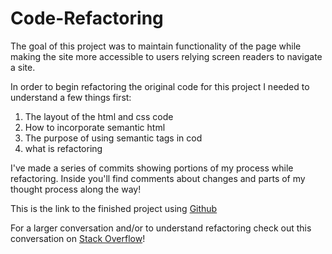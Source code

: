 # Code-Refactoring

The goal of this project was to maintain functionality of the page while making the site more accessible to users relying screen readers to navigate a site.

In order to begin refactoring the original code for this project I needed to understand a few things first:
1. The layout of the html and css code
2. How to incorporate semantic html 
3. The purpose of using semantic tags in cod
4. what is refactoring

I've made a series of commits showing portions of my process while refactoring. Inside you'll find comments about changes and parts of my thought process along the way!

This is the link to the finished project using [Github](https://kfields91.github.io/Code-Refactoring/)

For a larger conversation and/or to understand refactoring check out this conversation on [Stack Overflow](https://stackoverflow.com/questions/1025844/what-is-refactoring-and-what-is-only-modifying-code)!
